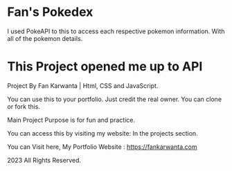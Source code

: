 # Fan's Pokedex 

I used PokeAPI to this to access each respective pokemon information. With all of the pokemon details.

# This Project opened me up to API

Project By Fan Karwanta | Html, CSS and JavaScript.


You can use this to your portfolio. Just credit the real owner.
You can clone or fork this.


Main Project Purpose is for fun and practice.

You can access this by visiting my website: In the projects section.

You can Visit here, My Portfolio Website : https://fankarwanta.com

2023 All Rights Reserved.
